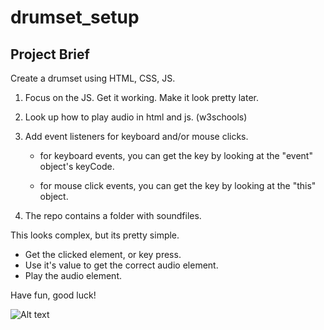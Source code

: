 # drumset_setup

## Project Brief

Create a drumset using HTML, CSS, JS.

1. Focus on the JS. Get it working. Make it look pretty later.

2. Look up how to play audio in html and js. (w3schools)

3. Add event listeners for keyboard and/or mouse clicks.
    - for keyboard events, you can get the key by looking at the "event" object's keyCode.

    - for mouse click events, you can get the key by looking at the "this" object.

4. The repo contains a folder with soundfiles.


 This looks complex, but its pretty simple.

 - Get the clicked element, or key press.
 - Use it's value to get the correct audio element.
 - Play the audio element.

 Have fun, good luck!
 
 ![Alt text](./screenshot.png?raw=true)
